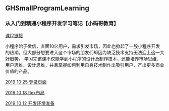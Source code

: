 ## GHSmallProgramLearning

### 从入门到精通小程序开发学习笔记【小码哥教育】

[课程链接](https://ke.qq.com/course/435191)

小程序始于微信，直面10亿用户，需求引发市场，因此也掀起了一股小程序开发的热潮。但大部分想要进入这个市场的朋友们却因为缺乏技术支持无法迎上这一大好趋势。
学习完该课不仅能学到小程序的设计及制作技术，还能培养市场思维、用户思维、设计思维，并且掌握如何利用自身技术制作出吸引用户，产出更多商业价值的产品。

[2019 10 25 登录页面](https://github.com/shabake/GHSmallProgramLearning/wiki/2019-10-25-登录页面)

[2019 10 18 flex布局](https://github.com/shabake/GHSmallProgramLearning/wiki/2019-10-18-flex布局)

[2019 10 12 开发环境准备](https://github.com/shabake/GHSmallProgramLearning/wiki/2019-10-12-开发环境准备)

